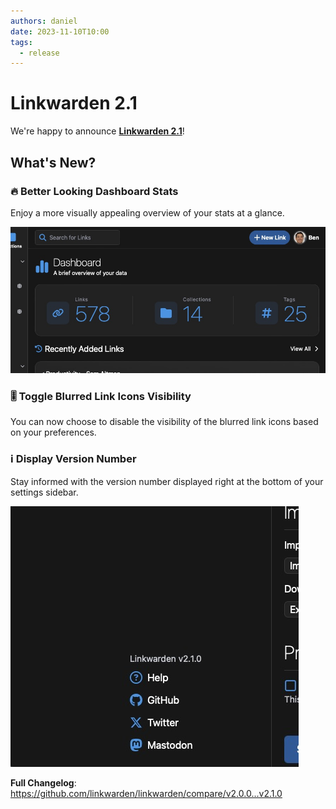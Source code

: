 ```yaml
---
authors: daniel
date: 2023-11-10T10:00
tags:
  - release
---
```


# Linkwarden 2.1

We're happy to announce **[Linkwarden 2.1](https://github.com/linkwarden/linkwarden)**!

<!--truncate-->

## What's New?

### 🔥 Better Looking Dashboard Stats

Enjoy a more visually appealing overview of your stats at a glance.

![Screenshot](/img/v2.1/redesigned-stats.jpeg)

### 🎚️ Toggle Blurred Link Icons Visibility

You can now choose to disable the visibility of the blurred link icons based on your preferences.

### ℹ️ Display Version Number

Stay informed with the version number displayed right at the bottom of your settings sidebar.

![Screenshot](/img/v2.1/version-number.jpeg)

**Full Changelog**: https://github.com/linkwarden/linkwarden/compare/v2.0.0...v2.1.0
